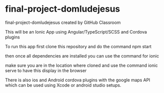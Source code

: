 # final-project-domludejesus
final-project-domludejesus created by GitHub Classroom

This will be an Ionic App using Angular/TypeScript/SCSS and Cordova plugins

To run this app first clone this repository and do the command npm start

then once all dependencies are installed you can use the command for ionic

make sure you are in the location where cloned and use the command ionic serve to have this display in the browser

There is also ios and Android cordova plugins with the google maps API which can be used using Xcode or android studio setups.
